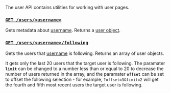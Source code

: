 The user API contains utilities for working with user pages.

### [`GET /users/<username>`](id:users-username)

Gets metadata about <u>username</u>. Returns a [user object](definitions/user_object.md).

### [`GET /users/<username>/following`](id:users-username-following)

Gets the users that <u>username</u> is following. Returns an array of user objects.

It gets only the last 20 users that the target user is following. The paramater **`limit`** can be changed to a number less than or equal to 20 to decrease the number of users returned in the array, and the paramater **`offset`** can be set to offset the following selection - for example, `?offset=3&limit=2` will get the fourth and fifth most recent users the target user is following.